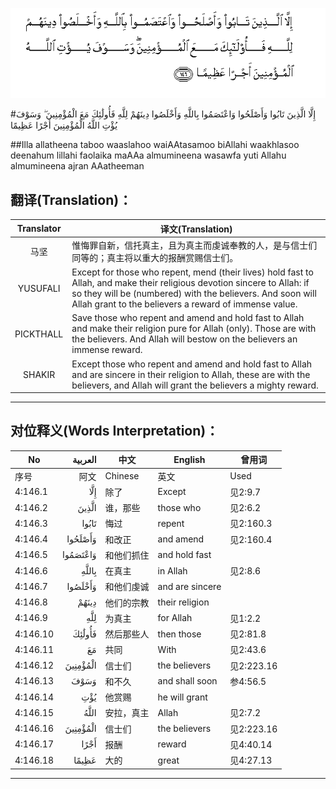 ![004:146](images/004_146.gif)

#إِلَّا الَّذِينَ تَابُوا وَأَصْلَحُوا وَاعْتَصَمُوا بِاللَّهِ وَأَخْلَصُوا دِينَهُمْ لِلَّهِ فَأُولَٰئِكَ مَعَ الْمُؤْمِنِينَ ۖ وَسَوْفَ يُؤْتِ اللَّهُ الْمُؤْمِنِينَ أَجْرًا عَظِيمًا 

##Illa allatheena taboo waaslahoo waiAAtasamoo biAllahi waakhlasoo deenahum lillahi faolaika maAAa almumineena wasawfa yuti Allahu almumineena ajran AAatheeman 

## 翻译(Translation)：

| Translator | 译文(Translation)                                            |
| :--------: | ------------------------------------------------------------ |
|    马坚    | 惟悔罪自新，信托真主，且为真主而虔诚奉教的人，是与信士们同等的；真主将以重大的报酬赏赐信士们。 |
|  YUSUFALI  | Except for those who repent, mend (their lives) hold fast to Allah, and make their religious devotion sincere to Allah: if so they will be (numbered) with the believers. And soon will Allah grant to the believers a reward of immense value. |
| PICKTHALL  | Save those who repent and amend and hold fast to Allah and make their religion pure for Allah (only). Those are with the believers. And Allah will bestow on the believers an immense reward. |
|   SHAKIR   | Except those who repent and amend and hold fast to Allah and are sincere in their religion to Allah, these are with the believers, and Allah will grant the believers a mighty reward. |

---

## 对位释义(Words Interpretation)：

| No   | العربية | 中文    | English | 曾用词 |
| ---- | ------: | ------- | ------- | ------ |
| 序号 |    阿文 | Chinese | 英文    | Used   |
| 4:146.1  | إِلَّا      | 除了       | Except          | 见2:9.7    |
| 4:146.2  | الَّذِينَ    | 谁，那些   | those who       | 见2:6.2    |
| 4:146.3  | تَابُوا    | 悔过       | repent          | 见2:160.3  |
| 4:146.4  | وَأَصْلَحُوا  | 和改正     | and amend       | 见2:160.4  |
| 4:146.5  | وَاعْتَصَمُوا | 和他们抓住 | and hold fast   |            |
| 4:146.6  | بِاللَّهِ    | 在真主     | in Allah        | 见2:8.6    |
| 4:146.7  | وَأَخْلَصُوا  | 和他们虔诚 | and are sincere |            |
| 4:146.8  | دِينَهُمْ    | 他们的宗教 | their religion  |            |
| 4:146.9  | لِلَّهِ      | 为真主     | for Allah       | 见1:2.2    |
| 4:146.10 | فَأُولَٰئِكَ   | 然后那些人 | then those      | 见2:81.8   |
| 4:146.11 | مَعَ       | 共同       | With            | 见2:43.6   |
| 4:146.12 | الْمُؤْمِنِينَ | 信士们     | the believers   | 见2:223.16 |
| 4:146.13 | وَسَوْفَ     | 和不久     | and shall soon  | 参4:56.5   |
| 4:146.14 | يُؤْتِ      | 他赏赐     | he will grant   |            |
| 4:146.15 | اللَّهُ     | 安拉，真主 | Allah           | 见2:7.2 |
| 4:146.16 | الْمُؤْمِنِينَ | 信士们     | the believers   | 见2:223.16 |
| 4:146.17 | أَجْرًا     | 报酬       | reward          | 见4:40.14  |
| 4:146.18 | عَظِيمًا    | 大的       | great           | 见4:27.13  |

---
